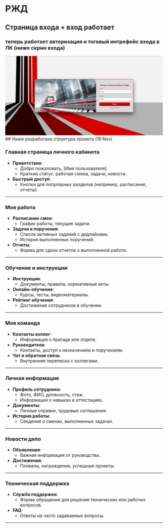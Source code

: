 # РЖД
## Страница входа + вход работает
### теперь работает авторизация и тоговый интрефейс входа в ЛК (ниже скрин входа)
<img src="./README/20241124_220413.png">
## Ниже разработана структура проекта (19 Nov)

### **Главная страница личного кабинета**  
- **Приветствие**:  
  - Добро пожаловать, [Имя пользователя].  
  - Краткий статус: рабочая смена, задачи, новости.  
- **Быстрый доступ**:  
  - Кнопки для популярных разделов (например, расписание, отчеты).  

---

### **Моя работа**  
- **Расписание смен**:  
  - График работы, текущие задачи.  
- **Задачи и поручения**:  
  - Список активных заданий с дедлайнами.  
  - История выполненных поручений.  
- **Отчеты**:  
  - Форма для сдачи отчетов о выполненной работе.  

---

### **Обучение и инструкции**  
- **Инструкции**:  
  - Документы, правила, нормативные акты.  
- **Онлайн-обучение**:  
  - Курсы, тесты, видеоматериалы.  
- **Рейтинг обучения**:  
  - Достижения сотрудников в обучении.  

---

### **Моя команда**  
- **Контакты коллег**:  
  - Информация о бригаде или отделе.  
- **Руководители**:  
  - Контакты, доступ к назначениям и поручениям.  
- **Чат и обратная связь**:  
  - Внутренняя переписка с коллегами.  

---

### **Личная информация**  
- **Профиль сотрудника**:  
  - Фото, ФИО, должность, стаж.  
  - Информация о навыках и аттестациях.  
- **Документы**:  
  - Личные справки, трудовые соглашения.  
- **История работы**:  
  - Сведения о сменах, выполненных задачах.  

---

### **Новости депо**  
- **Объявления**:  
  - Важная информация от руководства.  
- **Достижения**:  
  - Похвалы, награждения, успешные проекты.  

---

### **Техническая поддержка**  
- **Служба поддержки**:  
  - Форма обращения для решения технических или рабочих вопросов.  
- **FAQ**:  
  - Ответы на часто задаваемые вопросы.  

---
